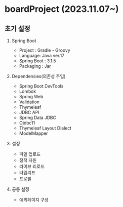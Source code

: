 # boardProject (2023.11.07~)

## 초기 설정
1. Spring Boot

    + Project : Gradle - Groovy
    + Language: Java ver.17
    + Spring Boot : 3.1.5
    + Packaging : Jar


2. Dependensies(의존성 주입)
  
    + Spring Boot DevTools
    + Lombok
    + Spring Web
    + Validation
    + Thymeleaf
    + JDBC API
    + Spring Data JDBC
    + Ojdbc11
    + Thymeleaf Layout Dialect
    + ModelMapper
   
3. 설정
    + 파일 업로드
    + 정적 자원
    + 라이브 리로드
    + 타임리프
    + 프로필

4. 공통 설정
   + 예외페이지 구성